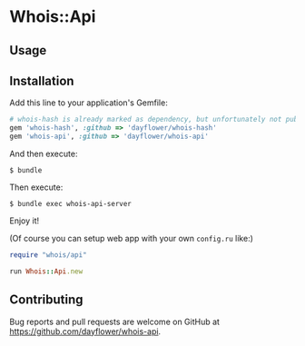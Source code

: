 # Whois::Api

## Usage

## Installation

Add this line to your application's Gemfile:

```ruby
# whois-hash is already marked as dependency, but unfortunately not published in rubygems yet
gem 'whois-hash', :github => 'dayflower/whois-hash'
gem 'whois-api', :github => 'dayflower/whois-api'
```

And then execute:

    $ bundle

Then execute:

    $ bundle exec whois-api-server

Enjoy it!

(Of course you can setup web app with your own `config.ru` like:)

```ruby
require "whois/api"

run Whois::Api.new
```

## Contributing

Bug reports and pull requests are welcome on GitHub at https://github.com/dayflower/whois-api.

